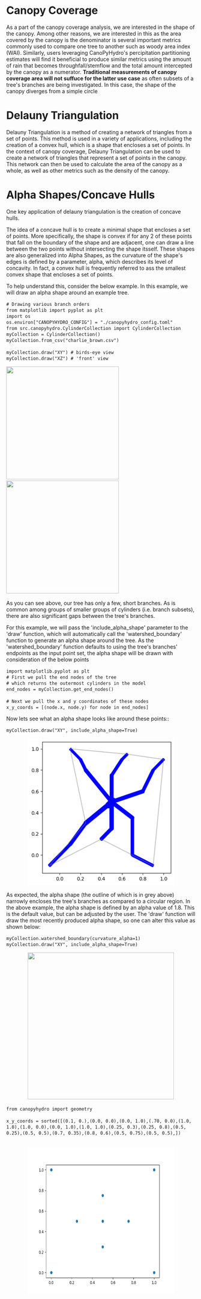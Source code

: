# Canopy Coverage
As a part of the canopy coverage analysis, we are interested in the shape of the canopy. Among other reasons, we are interested in this as the area covered by the canopy is the denominator is several important metrics commonly used to compare one tree to another such as woody area index (WAI). Similarly, users leveraging CanoPyHydro's percipitation partitioning estimates will find it beneficial to produce similar metrics using the amount of rain that becomes throughfall/stemflow and the total amount intercepted by the canopy as a numerator.
**Traditional measurements of canopy coverage area will not suffuce for the latter use case** as often subsets of a tree's branches are being investigated. In this case, the shape of the canopy diverges from a simple circle

# Delauny Triangulation
Delauny Triangulation is a method of creating a network of triangles from a set of points. This method is used in a variety of applications, including the creation of a convex hull, which is a shape that encloses a set of points. In the context of canopy coverage, Delauny Triangulation can be used to create a network of triangles that represent a set of points in the canopy. This network can then be used to calculate the area of the canopy as a whole, as well as other metrics such as the density of the canopy.

# Alpha Shapes/Concave Hulls
One key application of delauny triangulation is the creation of concave hulls.

The idea of a concave hull is to create a minimal shape that encloses a set of points. More specifically, the shape is convex if for any 2 of these points that fall on the boundary of the shape and are adjacent, one can draw a line between the two points without intersecting the shape itsself. These shapes are also generalized into Alpha Shapes, as the curvature of the shape's edges is defined by a parameter, alpha, which describes its level of concavity. In fact, a convex hull is frequently referred to ass the smallest convex shape that encloses a set of points.

To help understand this, consider the below example. In this example, we will draw an alpha shape around an example tree.

```{python}
# Drawing various branch orders
from matplotlib import pyplot as plt
import os
os.environ["CANOPYHYDRO_CONFIG"] = "./canopyhydro_config.toml"
from src.canopyhydro.CylinderCollection import CylinderCollection
myCollection = CylinderCollection()
myCollection.from_csv("charlie_brown.csv")

myCollection.draw("XY") # birds-eye view
myCollection.draw("XZ") # 'front' view
```

<div class="container">
    <img src="../imgs/charlie_brown_XZ_hull_tutorial.png" height="300" width="300">
    <img src="../imgs/charlie_brown_XY_hull_tutorial.png" height="300" width="300">
</p>

As you can see above, our tree has only a few, short branches. As is common among groups of smaller groups of cylinders (i.e. branch subsets), there are also significant gaps between the tree's branches.

For this example, we will pass the 'include_alpha_shape' parameter to the 'draw' function, which will automatically call the 'watershed_boundary' function to generate an alpha shape around the tree. As the 'watershed_boundary' function defaults to using the tree's branches' endpoints as the input point set, the alpha shape will be drawn with consideration of the below points

```{python}
import matplotlib.pyplot as plt
# First we pull the end nodes of the tree
# which returns the outermost cylinders in the model
end_nodes = myCollection.get_end_nodes()

# Next we pull the x and y coordinates of these nodes
x_y_coords = [(node.x, node.y) for node in end_nodes]

```


 Now lets see what an alpha shape looks like around these points::

```{python}
myCollection.draw("XY", include_alpha_shape=True)
```
<p align="center">
    <img src="../imgs/charlie_brown_alphashape.png" height="390" width="390">
</p>
<p>
As expected, the alpha shape (the outline of which is in grey above) narrowly encloses the tree's branches as compared to a circular region. In the above example, the alpha shape is defined by an alpha value of 1.8. This is the default value, but can be adjusted by the user. The 'draw' function will draw the most recently produced alpha shape, so one can alter this value as shown below:
</p>

```{python}
myCollection.watershed_boundary(curvature_alpha=1)
myCollection.draw("XY", include_alpha_shape=True)
```
<p align="center">
    <img src="../imgs/charlie_brown_low_alpha_XY_hull_tutorial.png" height="390" width="390">
</p>

```{python}
from canopyhydro import geometry

x_y_coords = sorted([(0.1, 0.),(0.0, 0.0),(0.0, 1.0),(.70, 0.0),(1.0, 1.0),(1.0, 0.0),(0.0, 1.0),(1.0, 1.0),(0.25, 0.3),(0.25, 0.8),(0.5, 0.25),(0.5, 0.5),(0.7, 0.35),(0.8, 0.6),(0.5, 0.75),(0.5, 0.5),])


```


<p align="center">
    <img src="./imgs/alpha_shape_scatter.png" height="390" width="390">
</p>



```{python}
```
